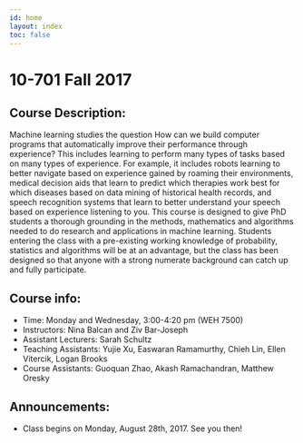 ```yaml
---
id: home
layout: index
toc: false
---
```


# 10-701 Fall 2017

## Course Description:

Machine learning studies the question How can we build computer programs that automatically 
improve their performance through experience? This includes learning to perform many types 
of tasks based on many types of experience. For example, it includes robots learning to better 
navigate based on experience gained by roaming their environments, medical decision aids that 
learn to predict which therapies work best for which diseases based on data mining of 
historical health records, and speech recognition systems that learn to better 
understand your speech based on experience listening to you. 
This course is designed to give PhD students a thorough grounding in the methods, 
mathematics and algorithms needed to do research and applications in machine learning. 
Students entering the class with a pre-existing working knowledge of probability, 
statistics and algorithms will be at an advantage, but the class has been designed so that 
anyone with a strong numerate background can catch up and fully participate.

## Course info:

* Time: Monday and Wednesday, 3:00-4:20 pm (WEH 7500)
* Instructors: Nina Balcan and Ziv Bar-Joseph
* Assistant Lecturers: Sarah Schultz
* Teaching Assistants: Yujie Xu, Easwaran Ramamurthy, Chieh	Lin, Ellen	Vitercik, Logan Brooks
* Course Assistants: Guoquan Zhao, Akash Ramachandran, Matthew Oresky

## Announcements:

* Class begins on Monday, August 28th, 2017. See you then!
